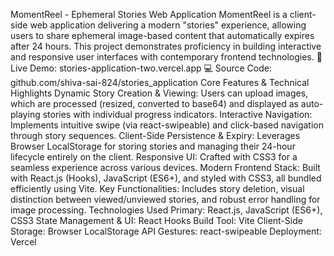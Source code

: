 MomentReel - Ephemeral Stories Web Application
MomentReel is a client-side web application delivering a modern "stories" experience, allowing users to share ephemeral image-based content that automatically expires after 24 hours. This project demonstrates proficiency in building interactive and responsive user interfaces with contemporary frontend technologies.
🚀 Live Demo: stories-application-two.vercel.app
💻 Source Code: github.com/shiva-sai-824/stories_application
Core Features & Technical Highlights
Dynamic Story Creation & Viewing: Users can upload images, which are processed (resized, converted to base64) and displayed as auto-playing stories with individual progress indicators.
Interactive Navigation: Implements intuitive swipe (via react-swipeable) and click-based navigation through story sequences.
Client-Side Persistence & Expiry: Leverages Browser LocalStorage for storing stories and managing their 24-hour lifecycle entirely on the client.
Responsive UI: Crafted with CSS3 for a seamless experience across various devices.
Modern Frontend Stack: Built with React.js (Hooks), JavaScript (ES6+), and styled with CSS3, all bundled efficiently using Vite.
Key Functionalities: Includes story deletion, visual distinction between viewed/unviewed stories, and robust error handling for image processing.
Technologies Used
Primary: React.js, JavaScript (ES6+), CSS3
State Management & UI: React Hooks
Build Tool: Vite
Client-Side Storage: Browser LocalStorage API
Gestures: react-swipeable
Deployment: Vercel
